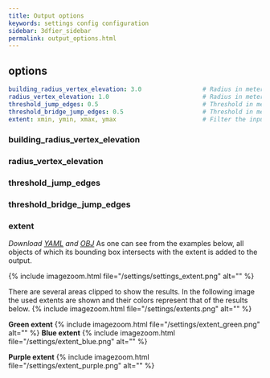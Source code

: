 ```yaml
---
title: Output options
keywords: settings config configuration
sidebar: 3dfier_sidebar
permalink: output_options.html
---
```


## options
~~~ yaml
building_radius_vertex_elevation: 3.0                 # Radius in meters used for point-vertex distance between 3D points and vertices of building polygons, radius_vertex_elevation used when not specified
radius_vertex_elevation: 1.0                          # Radius in meters used for point-vertex distance between 3D points and vertices of polygons
threshold_jump_edges: 0.5                             # Threshold in meters for stitching adjacent objects, when the height difference is larger then the threshold a vertical wall is created 
threshold_bridge_jump_edges: 0.5                      # Threshold in meters for stitching bridges to adjacent objects, if not specified it falls back to threshold_jump_edges
extent: xmin, ymin, xmax, ymax                        # Filter the input polygons to this extent
~~~

### building_radius_vertex_elevation

### radius_vertex_elevation

### threshold_jump_edges

### threshold_bridge_jump_edges

### extent
*Download [YAML]({{site.baseurl}}/assets/configs/extents.yml) and [OBJ]()*
As one can see from the examples below, all objects of which its bounding box intersects with the extent is added to the output.

{% include imagezoom.html file="/settings/settings_extent.png" alt="" %}

There are several areas clipped to show the results. In the following image the used extents are shown and their colors represent that of the results below.
{% include imagezoom.html file="/settings/extents.png" alt="" %}

**Green extent**
{% include imagezoom.html file="/settings/extent_green.png" alt="" %}
**Blue extent**
{% include imagezoom.html file="/settings/extent_blue.png" alt="" %}

**Purple extent**
{% include imagezoom.html file="/settings/extent_purple.png" alt="" %}